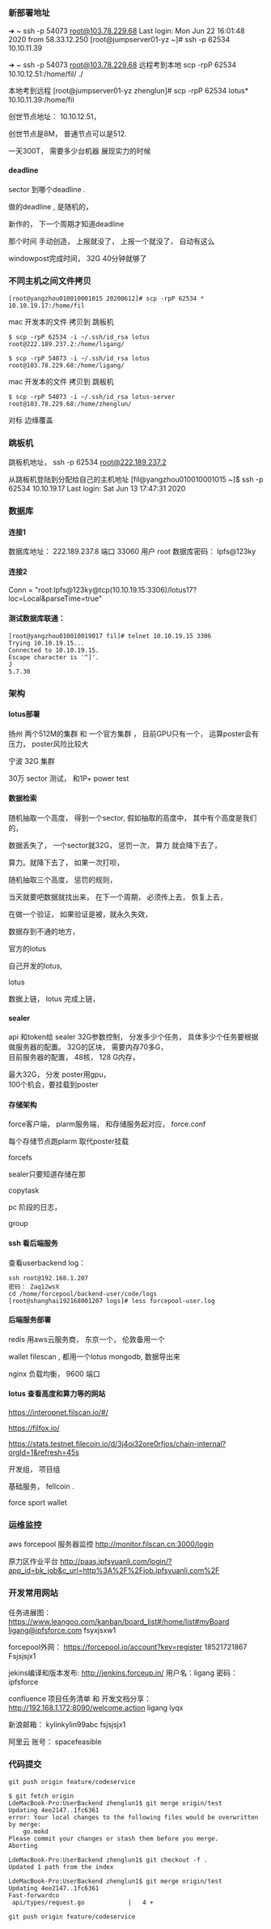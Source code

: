 ### 新部署地址


➜  ~ ssh -p 54073 root@103.78.229.68
Last login: Mon Jun 22 16:01:48 2020 from 58.33.12.250
[root@jumpserver01-yz ~]# ssh -p 62534 10.10.11.39

➜  ~ ssh -p 54073 root@103.78.229.68
远程考到本地
scp -rpP 62534 10.10.12.51:/home/fil/ ./

本地考到远程
[root@jumpserver01-yz zhenglun]# scp -rpP 62534 lotus* 10.10.11.39:/home/fil


创世节点地址： 10.10.12.51， 

创世节点是8M， 普通节点可以是512. 

一天300T， 需要多少台机器
展现实力的时候
#### deadline
sector 到哪个deadline . 

做的deadline , 是随机的， 

新作的， 下一个周期才知道deadline

那个时间
手动创造， 上报就没了， 上报一个就没了， 自动有这么

windowpost完成时间， 32G 40分钟就够了



### 不同主机之间文件拷贝
```
[root@yangzhou010010001015 20200612]# scp -rpP 62534 * 10.10.19.17:/home/fil
```

mac 开发本的文件 拷贝到 跳板机
```
$ scp -rpP 62534 -i ~/.ssh/id_rsa lotus root@222.189.237.2:/home/ligang/

$ scp -rpP 54073 -i ~/.ssh/id_rsa lotus root@103.78.229.68:/home/ligang/

```

mac 开发本的文件 拷贝到 跳板机
```
$ scp -rpP 54073 -i ~/.ssh/id_rsa lotus-server root@103.78.229.68:/home/zhenglun/
```



对标
边缘覆盖

### 跳板机
跳板机地址，
ssh -p 62534 root@222.189.237.2

从跳板机登陆到分配给自己的主机地址
[fil@yangzhou010010001015 ~]$ ssh -p 62534 10.10.19.17
Last login: Sat Jun 13 17:47:31 2020

### 数据库
#### 连接1
数据库地址：
222.189.237.8
端口
33060
用户
root
数据库密码： 
Ipfs@123ky

#### 连接2
Conn = "root:Ipfs@123ky@tcp(10.10.19.15:3306)/lotus17?loc=Local&parseTime=true"

#### 测试数据库联通：
```
[root@yangzhou010010019017 fil]# telnet 10.10.19.15 3306
Trying 10.10.19.15...
Connected to 10.10.19.15.
Escape character is '^]'.
J
5.7.30
```

### 架构

####  lotus部署
扬州 两个512M的集群 和 一个官方集群 ，  目前GPU只有一个， 运算poster会有压力， poster风险比较大

宁波 32G 集群 

30万 sector 测试， 和1P+ power test

#### 数据检索 

随机抽取一个高度， 得到一个sector,  假如抽取的高度中， 其中有个高度是我们的， 

数据丢失了，  一个sector就32G， 惩罚一次， 算力 就会降下去了，

算力。就降下去了， 如果一次打呗， 

随机抽取三个高度， 惩罚的规则， 

当天就要吧数据就找出来， 在下一个周期， 必须传上去， 恢复上去， 

在做一个验证， 如果验证是被，就永久失效， 

数据存到不通的地方， 

官方的lotus

自己开发的lotus,  

lotus 

数据上链， lotus 完成上链， 
#### sealer 

api  和token给 sealer
32G参数控制， 分发多少个任务， 具体多少个任务要根据做服务器的配置。 
32G的区块， 需要内存70多G，  
目前服务器的配置， 48核，  128 G内存， 
 
最大32G， 
分发
poster用gpu，     
100个机会，要挂载到poster

#### 存储架构
force客户端，   plarm服务端， 和存储服务起对应， 
force.conf

每个存储节点跑plarm 
取代poster挂载

forcefs 

sealer只要知道存储在那 

copytask 

pc 阶段的日志， 

group 


#### ssh 看后端服务

查看userbackend log：

```
ssh root@192.168.1.207
密码： Zaq12wsX
cd /home/forcepool/backend-user/code/logs
[root@shanghai192168001207 logs]# less forcepool-user.log

```


#### 后端服务部署
redis 用aws云服务商， 东京一个， 伦敦备用一个

wallet filescan , 都用一个lotus
mongodb, 数据导出来

nginx 负载均衡， 9600 端口


#### lotus 查看高度和算力等的网站
https://interopnet.filscan.io/#/

https://filfox.io/

https://stats.testnet.filecoin.io/d/3j4oi32ore0rfjos/chain-internal?orgId=1&refresh=45s

开发组， 项目组

基础服务， 
fellcoin .  

force sport 
wallet 

### 运维监控
aws forcepool 服务器监控
http://monitor.filscan.cn:3000/login


原力区作业平台
http://paas.ipfsyuanli.com/login/?app_id=bk_job&c_url=http%3A%2F%2Fjob.ipfsyuanli.com%2F


###  开发常用网站

任务进展图：
https://www.leangoo.com/kanban/board_list#/home/list#myBoard
ligang@ipfsforce.com
fsyxjsxw1

forcepool外网：
https://forcepool.io/account?key=register
18521721867
Fsjsjsjx1

jekins编译和版本发布:
http://jenkins.forceup.in/
用户名：ligang
密码：ipfsforce

confluence 项目任务清单 和 开发文档分享：
http://192.168.1.172:8090/welcome.action
ligang
lyqx

新浪邮箱：
kylinkylin99abc
fsjsjsjx1

阿里云 账号：   spacefeasible


### 代码提交
```
git push origin feature/codeservice

$ git fetch origin
LdeMacBook-Pro:UserBackend zhenglun1$ git merge origin/test
Updating 4ee2147..1fc6361
error: Your local changes to the following files would be overwritten by merge:
	go.mokd
Please commit your changes or stash them before you merge.
Aborting

LdeMacBook-Pro:UserBackend zhenglun1$ git checkout -f .
Updated 1 path from the index

LdeMacBook-Pro:UserBackend zhenglun1$ git merge origin/test
Updating 4ee2147..1fc6361
Fast-forwardco
 api/types/request.go            |   4 +

git push origin feature/codeservice
```
